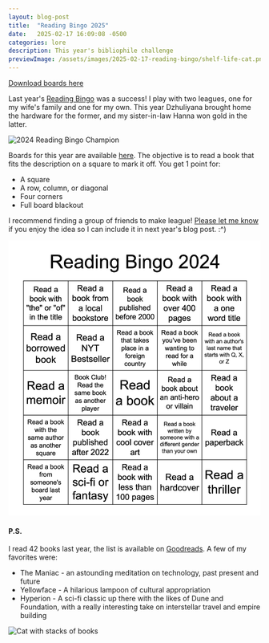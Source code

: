 ```yaml
---
layout: blog-post
title:  "Reading Bingo 2025"
date:   2025-02-17 16:09:08 -0500
categories: lore
description: This year's bibliophile challenge
previewImage: /assets/images/2025-02-17-reading-bingo/shelf-life-cat.png
---
```


[Download boards here](/assets/docs/reading-bingo-2024.pdf "Download boards here")

Last year's [Reading Bingo](/lore/2024/02/05/reading-bingo.html) was a success! I play with two leagues, one for my wife's family and one for my own. This year Dzhuliyana brought home the hardware for the former, and my sister-in-law Hanna won gold in the latter.

<div class="album-art">
    <img 
        src="/assets/images/2025-02-17-reading-bingo/2024-champion.png"
        alt="2024 Reading Bingo Champion" />
</div>

Boards for this year are available [here](). The objective is to read a book that fits the description on a square to mark it off. You get 1 point for:

* A square
* A row, column, or diagonal
* Four corners
* Full board blackout

I recommend finding a group of friends to make league! [Please let me know](/contact/) if you enjoy the idea so I can include it in next year's blog post. :^)

<div class="album-art">
    <img
        src="/assets/images/reading-bingo-2024.png"
        alt="Reading Bingo Board" />
</div>

#### P.S.

I read 42 books last year, the list is available on [Goodreads](https://www.goodreads.com/review/list/103225612-timothy-holmes?shelf=2024). A few of my favorites were:

* The Maniac - an astounding meditation on technology, past present and future
* Yellowface - A hilarious lampoon of cultural appropriation
* Hyperion - A sci-fi classic up there with the likes of Dune and Foundation, with a really interesting take on interstellar travel and empire building

<div class="album-art">
    <img 
        src="/assets/images/2025-02-17-reading-bingo/book-wrapup.png"
        alt="Cat with stacks of books" />
</div>